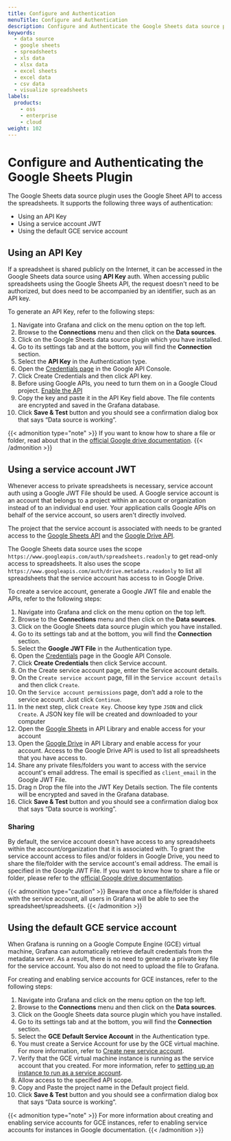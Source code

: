 ```yaml
---
title: Configure and Authentication
menuTitle: Configure and Authentication
description: Configure and Authenticate the Google Sheets data source plugin
keywords:
  - data source
  - google sheets
  - spreadsheets
  - xls data
  - xlsx data
  - excel sheets
  - excel data
  - csv data
  - visualize spreadsheets
labels:
  products:
    - oss
    - enterprise
    - cloud
weight: 102
---
```


# Configure and Authenticating the Google Sheets Plugin

The Google Sheets data source plugin uses the Google Sheet API to access the spreadsheets. It supports the following three ways of authentication:

- Using an API Key
- Using a service account JWT
- Using the default GCE service account

## Using an API Key

If a spreadsheet is shared publicly on the Internet, it can be accessed in the Google Sheets data source using **API Key** auth. When accessing public spreadsheets using the Google Sheets API, the request doesn't need to be authorized, but does need to be accompanied by an identifier, such as an API key.

To generate an API Key, refer to the following steps:

1. Navigate into Grafana and click on the menu option on the top left.
1. Browse to the **Connections** menu and then click on the **Data sources**.
1. Click on the Google Sheets data source plugin which you have installed.
1. Go to its settings tab and at the bottom, you will find the **Connection** section.
1. Select the **API Key** in the Authentication type.
1. Open the [Credentials page](https://console.developers.google.com/apis/credentials) in the Google API Console.
1. Click Create Credentials and then click API key.
1. Before using Google APIs, you need to turn them on in a Google Cloud project. [Enable the API](https://console.cloud.google.com/apis/library/sheets.googleapis.com)
1. Copy the key and paste it in the API Key field above. The file contents are encrypted and saved in the Grafana database.
1. Click **Save & Test** button and you should see a confirmation dialog box that says “Data source is working”.

{{< admonition type="note" >}}
If you want to know how to share a file or folder, read about that in the [official Google drive documentation](https://support.google.com/drive/answer/2494822?co=GENIE.Platform%3DDesktop&hl=en#share_publicly).
{{< /admonition >}}

## Using a service account JWT

Whenever access to private spreadsheets is necessary, service account auth using a Google JWT File should be used. A Google service account is an account that belongs to a project within an account or organization instead of to an individual end user. Your application calls Google APIs on behalf of the service account, so users aren't directly involved.

The project that the service account is associated with needs to be granted access to the [Google Sheets API](https://console.cloud.google.com/apis/library/sheets.googleapis.com?q=sheet) and the [Google Drive API](https://console.cloud.google.com/apis/library/drive.googleapis.com?q=drive).

The Google Sheets data source uses the scope `https://www.googleapis.com/auth/spreadsheets.readonly` to get read-only access to spreadsheets. It also uses the scope `https://www.googleapis.com/auth/drive.metadata.readonly` to list all spreadsheets that the service account has access to in Google Drive.

To create a service account, generate a Google JWT file and enable the APIs, refer to the following steps:

1. Navigate into Grafana and click on the menu option on the top left.
1. Browse to the **Connections** menu and then click on the **Data sources**.
1. Click on the Google Sheets data source plugin which you have installed.
1. Go to its settings tab and at the bottom, you will find the **Connection** section.
1. Select the **Google JWT File** in the Authentication type.
1. Open the [Credentials](https://console.developers.google.com/apis/credentials) page in the Google API Console.
1. Click **Create Credentials** then click Service account.
1. On the Create service account page, enter the Service account details.
1. On the `Create service account` page, fill in the `Service account details` and then click `Create`.
1. On the `Service account permissions` page, don’t add a role to the service account. Just click `Continue`.
1. In the next step, click `Create Key`. Choose key type `JSON` and click `Create`. A JSON key file will be created and downloaded to your computer
1. Open the [Google Sheets](https://console.cloud.google.com/apis/library/sheets.googleapis.com?q=sheet) in API Library and enable access for your account
1. Open the [Google Drive](https://console.cloud.google.com/apis/library/drive.googleapis.com?q=drive) in API Library and enable access for your account. Access to the Google Drive API is used to list all spreadsheets that you have access to.
1. Share any private files/folders you want to access with the service account's email address. The email is specified as `client_email` in the Google JWT File.
1. Drag n Drop the file into the JWT Key Details section. The file contents will be encrypted and saved in the Grafana database.
1. Click **Save & Test** button and you should see a confirmation dialog box that says “Data source is working”.

### Sharing

By default, the service account doesn't have access to any spreadsheets within the account/organization that it is associated with. To grant the service account access to files and/or folders in Google Drive, you need to share the file/folder with the service account's email address. The email is specified in the Google JWT File. If you want to know how to share a file or folder, please refer to the [official Google drive documentation](https://support.google.com/drive/answer/2494822?co=GENIE.Platform%3DDesktop&hl=en#share_publicly).

{{< admonition type="caution" >}}
Beware that once a file/folder is shared with the service account, all users in Grafana will be able to see the spreadsheet/spreadsheets.
{{< /admonition >}}

## Using the default GCE service account

When Grafana is running on a Google Compute Engine (GCE) virtual machine, Grafana can automatically retrieve default credentials from the metadata server. As a result, there is no need to generate a private key file for the service account. You also do not need to upload the file to Grafana.

For creating and enabling service accounts for GCE instances, refer to the following steps:

1. Navigate into Grafana and click on the menu option on the top left.
1. Browse to the **Connections** menu and then click on the **Data sources**.
1. Click on the Google Sheets data source plugin which you have installed.
1. Go to its settings tab and at the bottom, you will find the **Connection** section.
1. Select the **GCE Default Service Account** in the Authentication type.
1. You must create a Service Account for use by the GCE virtual machine. For more information, refer to [Create new service account](https://cloud.google.com/compute/docs/access/create-enable-service-accounts-for-instances#createanewserviceaccount).
1. Verify that the GCE virtual machine instance is running as the service account that you created. For more information, refer to [setting up an instance to run as a service account](https://cloud.google.com/compute/docs/access/create-enable-service-accounts-for-instances#using).
1. Allow access to the specified API scope.
1. Copy and Paste the project name in the Default project field.
1. Click **Save & Test** button and you should see a confirmation dialog box that says “Data source is working”.

{{< admonition type="note" >}}
For more information about creating and enabling service accounts for GCE instances, refer to enabling service accounts for instances in Google documentation.
{{< /admonition >}}
